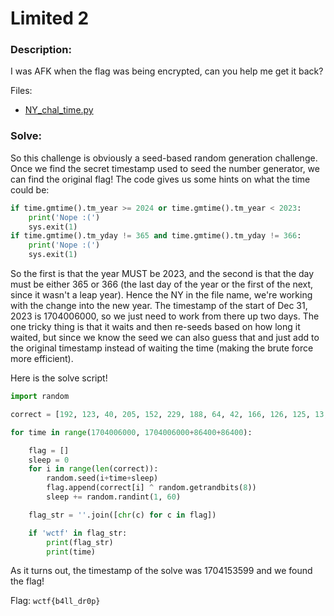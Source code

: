 # Limited 2

### Description:

I was AFK when the flag was being encrypted, can you help me get it back?

Files:
- [NY_chal_time.py](./NY_chal_time.py)

### Solve:

So this challenge is obviously a seed-based random generation challenge. Once we find the secret timestamp used to seed the number generator, we can find the original flag! The code gives us some hints on what the time could be:

```python
if time.gmtime().tm_year >= 2024 or time.gmtime().tm_year < 2023:
    print('Nope :(')
    sys.exit(1)
if time.gmtime().tm_yday != 365 and time.gmtime().tm_yday != 366:
    print('Nope :(')
    sys.exit(1)
```

So the first is that the year MUST be 2023, and the second is that the day must be either 365 or 366 (the last day of the year or the first of the next, since it wasn't a leap year). Hence the NY in the file name, we're working with the change into the new year. The timestamp of the start of Dec 31, 2023 is 1704006000, so we just need to work from there up two days. The one tricky thing is that it waits and then re-seeds based on how long it waited, but since we know the seed we can also guess that and just add to the original timestamp instead of waiting the time (making the brute force more efficient).

Here is the solve script!

```python
import random

correct = [192, 123, 40, 205, 152, 229, 188, 64, 42, 166, 126, 125, 13, 187, 91]

for time in range(1704006000, 1704006000+86400+86400):

    flag = []
    sleep = 0
    for i in range(len(correct)):
        random.seed(i+time+sleep)
        flag.append(correct[i] ^ random.getrandbits(8))
        sleep += random.randint(1, 60)

    flag_str = ''.join([chr(c) for c in flag])

    if 'wctf' in flag_str:
        print(flag_str)
        print(time)
```

As it turns out, the timestamp of the solve was 1704153599 and we found the flag!

Flag: `wctf{b4ll_dr0p}`